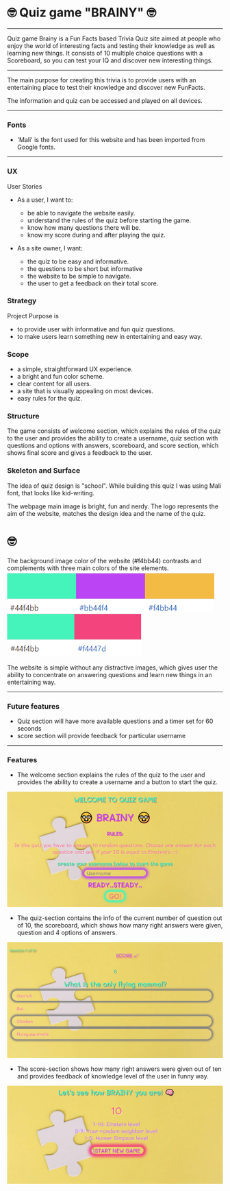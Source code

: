 #  🤓 Quiz game "BRAINY" 🤓


---
 Quiz game Brainy is a Fun Facts based Trivia Quiz site aimed at people who enjoy the world of interesting facts and testing their knowledge as well as learning new things. It consists of 10 multiple choice questions with a Scoreboard, so you can test your IQ and discover new interesting things.

---

 The main purpose for creating this trivia is to provide users with an entertaining place to test their knowledge and discover new FunFacts.

 The information and quiz can be accessed and played on all devices.

---
### Fonts
* 'Mali' is the font used for this website and has been imported from Google fonts.

---
### UX
User Stories
* As a user, I want to:
  * be able to navigate the website easily.
  * understand the rules of the quiz before starting the game.
  * know how many questions there will be.
  * know my score during and after playing the quiz.

* As a site owner, I want:
  * the quiz to be easy and informative.
  * the questions to be short but informative
  * the website to be simple to navigate.
  * the user to get a feedback on their total score.

### Strategy
Project Purpose is 
* to provide user with informative and fun quiz questions.
* to make users learn something new in entertaining and easy way.

### Scope 
* a simple, straightforward UX experience.
* a bright and fun color scheme.
* clear content for all users.
* a site that is visually appealing on most devices.
* easy rules for the quiz.

### Structure
The game consists of welcome section, which explains the rules of the quiz to the user and provides the ability to create a username, quiz section with questions and options with answers, scoreboard, and score section, which shows final score and gives a feedback to the user.

### Skeleton and Surface
The idea of quiz design is "school". While building this quiz I was using Mali font, that looks like kid-writing. 

The webpage main image is bright, fun and nerdy.
The logo represents the aim of the website, matches the design idea and the name of the quiz.

# 🤓

The background image color of the website (#f4bb44) contrasts and complements with three main colors of the site elements. 
<img src ="./assets/images/colorpalette.png" alt = "screenshot of color palette">
<img src ="./assets/images/colorpalette1.png" alt ="screenshot of another colorpalette">

The website is simple without any distractive images, which gives user the ability to concentrate on answering questions and learn new things in an entertaining way. 

---

### Future features

  * Quiz section will have more available questions and a timer set for 60 seconds
  * score section will provide feedback for particular username

---
### Features
 * The welcome section explains the rules of the quiz to the user and provides the ability to create a username and a button to start the quiz.
<img src ="./assets/images/welcome-section.png" alt ="the screenshot of the landing page">

* The quiz-section contains the info of the current number of question out of 10, the scoreboard, which shows how many right answers were given, question and 4 options of answers.
<img src ="./assets/images/quiz-section.png" alt ="the screenshot of the quiz-section">

* The score-section shows how many right answers were given out of ten and provides feedback of knowledge level of the user in funny way.
<img src ="./assets/images/score-section.png" alt = "the screenshot of score-section">

